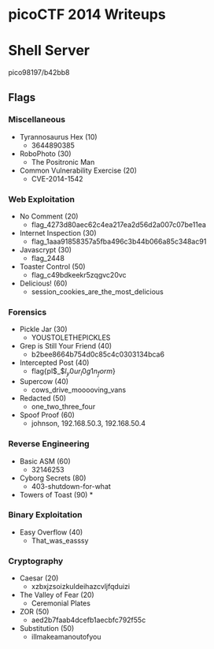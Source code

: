 # picoCTF 2014 Writeups

# Shell Server
pico98197/b42bb8

## Flags
### Miscellaneous
* Tyrannosaurus Hex (10)
  * 3644890385
* RoboPhoto (30)
  * The Positronic Man
* Common Vulnerability Exercise (20)
  * CVE-2014-1542

### Web Exploitation
* No Comment (20)
  * flag_4273d80aec62c4ea217ea2d56d2a007c07be11ea
* Internet Inspection (30)
  * flag_1aaa91858357a5fba496c3b44b066a85c348ac91
* Javascrypt (30)
  * flag_2448
* Toaster Control (50)
  * flag_c49bdkeekr5zqgvc20vc
* Delicious! (60)
  * session_cookies_are_the_most_delicious

### Forensics
* Pickle Jar (30)
  * YOUSTOLETHEPICKLES
* Grep is Still Your Friend (40)
  * b2bee8664b754d0c85c4c0303134bca6
* Intercepted Post (40)
  * flag{pl$_$$l_y0ur_l0g1n_form$}
* Supercow (40)
  * cows_drive_mooooving_vans
* Redacted (50)
  * one_two_three_four
* Spoof Proof (60)
  * johnson, 192.168.50.3, 192.168.50.4

### Reverse Engineering
* Basic ASM (60)
  * 32146253
* Cyborg Secrets (80)
  * 403-shutdown-for-what
* Towers of Toast (90)
  * 


### Binary Exploitation
* Easy Overflow (40)
  * That_was_easssy

### Cryptography
* Caesar (20)
  * xzbxjzsoizkuldeihazcvljfqduizi
* The Valley of Fear (20)
  * Ceremonial Plates
* ZOR (50)
  * aed2b7faab4dcefb1aecbfc792f55c 
* Substitution (50)
  * illmakeamanoutofyou
